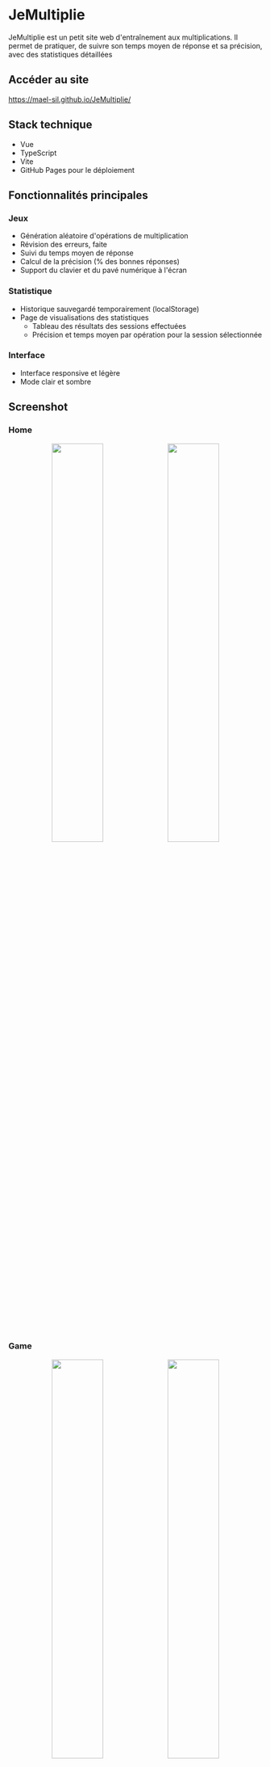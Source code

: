 # JeMultiplie

JeMultiplie est un petit site web d'entraînement aux multiplications.
Il permet de pratiquer, de suivre son temps moyen de réponse et sa précision, avec des statistiques détaillées

## Accéder au site 
https://mael-sil.github.io/JeMultiplie/

## Stack technique

 - Vue
 - TypeScript
 - Vite
 - GitHub Pages pour le déploiement

## Fonctionnalités principales

### Jeux

- Génération aléatoire d'opérations de multiplication
- Révision des erreurs, faite
- Suivi du temps moyen de réponse
- Calcul de la précision (% des bonnes réponses)
- Support du clavier et du pavé numérique à l'écran

### Statistique

- Historique sauvegardé temporairement (localStorage)
- Page de visualisations des statistiques
  - Tableau des résultats des sessions effectuées
  - Précision et temps moyen par opération pour la session sélectionnée
 
### Interface

- Interface responsive et légère
- Mode clair et sombre
 
## Screenshot
### Home
<p align="center">
  <img src="https://github.com/user-attachments/assets/2f3a59b7-c8db-4021-bd46-6ebc27f301c3" width="45%" />
  <img src="https://github.com/user-attachments/assets/1d3cfcdb-b854-4a02-b6cf-eddf91b35e8b"  width="45%" />
</p>

### Game
<p align="center">
  <img src="https://github.com/user-attachments/assets/cb293c4f-6e3e-4348-838f-34ef46fc3481"  width="45%" />
  <img src="https://github.com/user-attachments/assets/f9cd5ce8-7a00-46fd-8df9-8adb961fe4be" width="45%" />
</p>

### Stat
<p align="center">
  <img src="https://github.com/user-attachments/assets/dd7a90cd-deb5-4574-9fee-18e2a51c442e" width="45%" />
  <img src="https://github.com/user-attachments/assets/0b1648b6-3839-4304-9ff5-718a8f5aa759" width="45%" />
</p>

## Prochaine étape 
- Amélioration du front avec un meilleure page d'acceuil et une page de dashboard avec les statistique des session d'entrainement.
- Ajout d'un backend pour stocker les résultats des utilisateurs dans une base de données avec un systéme d'utilisateur et d'authentification.
- Ajout de fonctionnalité: Mode "temps" avec timer limité et Mode "course" avec nombre de question limité à résoudre le plus rapidement possible
